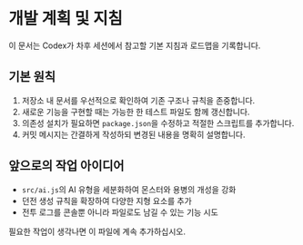 # 개발 계획 및 지침

이 문서는 Codex가 차후 세션에서 참고할 기본 지침과 로드맵을 기록합니다.

## 기본 원칙
1. 저장소 내 문서를 우선적으로 확인하여 기존 구조나 규칙을 존중합니다.
2. 새로운 기능을 구현할 때는 가능한 한 테스트 파일도 함께 갱신합니다.
3. 의존성 설치가 필요하면 `package.json`을 수정하고 적절한 스크립트를 추가합니다.
4. 커밋 메시지는 간결하게 작성하되 변경된 내용을 명확히 설명합니다.

## 앞으로의 작업 아이디어
- `src/ai.js`의 AI 유형을 세분화하여 몬스터와 용병의 개성을 강화
- 던전 생성 규칙을 확장하여 다양한 지형 요소를 추가
- 전투 로그를 콘솔뿐 아니라 파일로도 남길 수 있는 기능 시도

필요한 작업이 생각나면 이 파일에 계속 추가하십시오.
